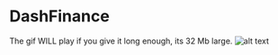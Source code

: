 # DashFinance
The gif WILL play if you give it long enough, its 32 Mb large.
![alt text](https://github.com/SterlingButters/DashFinance/blob/master/Example.gif)

